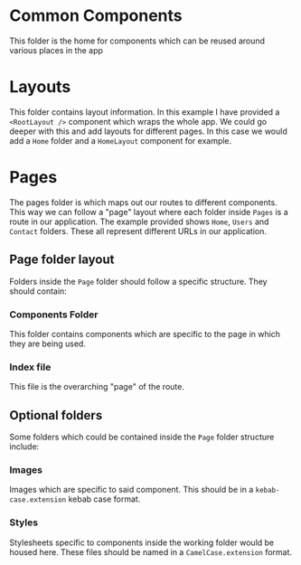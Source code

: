 # Common Components

This folder is the home for components which can be reused around various places in the app

# Layouts

This folder contains layout information. In this example I have provided a `<RootLayout />` component which wraps the whole app. We could go deeper with this and add layouts for different pages. In this case we would add a `Home` folder and a `HomeLayout` component for example.

# Pages

The pages folder is which maps out our routes to different components. This way we can follow a "page" layout where each folder inside `Pages` is a route in our application.
The example provided shows `Home`, `Users` and `Contact` folders. These all represent different URLs in our application.

## Page folder layout

Folders inside the `Page` folder should follow a specific structure. They should contain:

### Components Folder

This folder contains components which are specific to the page in which they are being used.

### Index file

This file is the overarching "page" of the route.

## Optional folders

Some folders which could be contained inside the `Page` folder structure include:

### Images

Images which are specific to said component. This should be in a `kebab-case.extension` kebab case format.

### Styles

Stylesheets specific to components inside the working folder would be housed here. These files should be named in a `CamelCase.extension` format.
